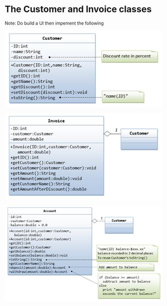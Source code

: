# The Customer and Invoice classes

Note: Do build a UI then impement the following

![](/images/ExerciseOOP_Customer.png)

![](/images/ExerciseOOP_Invoice.png)

![](/images/ExerciseOOP_AccountCustomer.png)
